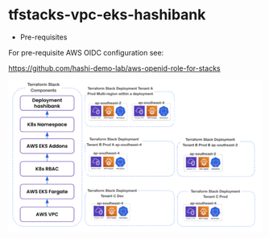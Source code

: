 # tfstacks-vpc-eks-hashibank

* Pre-requisites

For pre-requisite AWS OIDC configuration see: 

https://github.com/hashi-demo-lab/aws-openid-role-for-stacks


![image](./img.jpg)

